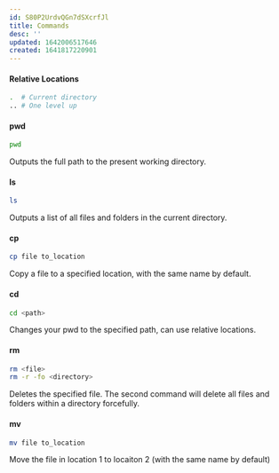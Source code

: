 ```yaml
---
id: S80P2UrdvQGn7dSXcrfJl
title: Commands
desc: ''
updated: 1642006517646
created: 1641817220901
---
```



#### Relative Locations
```bash
.  # Current directory
.. # One level up
```

#### pwd
```bash
pwd
```
Outputs the full path to the present working directory.

#### ls
```bash 
ls
```
Outputs a list of all files and folders in the current directory.

#### cp
```bash
cp file to_location
```
Copy a file to a specified location, with the same name by default.

#### cd
```bash
cd <path>
```
Changes your pwd to the specified path, can use relative locations.

#### rm
```bash 
rm <file>
rm -r -fo <directory>
```
Deletes the specified file. The second command will delete all files and folders within a directory forcefully.

#### mv
```bash
mv file to_location
```
Move the file in location 1 to locaiton 2 (with the same name by default)
